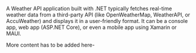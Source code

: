 A Weather API application built with .NET typically fetches real-time weather data from a third-party API (like OpenWeatherMap, WeatherAPI, or AccuWeather) and displays it in a user-friendly format. It can be a console app, web app (ASP.NET Core), or even a mobile app using Xamarin or MAUI.

More content has to be added here-
